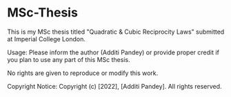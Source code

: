 # MSc-Thesis

This is my MSc thesis titled "Quadratic & Cubic Reciprocity Laws" submitted at Imperial College London. 

Usage:
Please inform the author (Additi Pandey) or provide proper credit if you plan to use any part of this MSc thesis.

No rights are given to reproduce or modify this work. 

Copyright Notice:
Copyright (c) [2022], [Additi Pandey]. All rights reserved.
